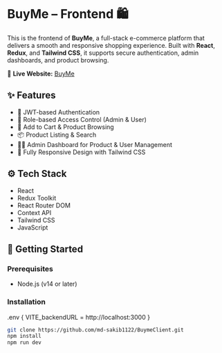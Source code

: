 # BuyMe – Frontend 🛍️

This is the frontend of **BuyMe**, a full-stack e-commerce platform that delivers a smooth and responsive shopping experience. Built with **React**, **Redux**, and **Tailwind CSS**, it supports secure authentication, admin dashboards, and product browsing.

🔗 **Live Website:** [BuyMe](https://buyme-client-dg4x.vercel.app)

## ✨ Features

- 🔐 JWT-based Authentication
- 👤 Role-based Access Control (Admin & User)
- 🛒 Add to Cart & Product Browsing
- 📦 Product Listing & Search
- 🧑‍💻 Admin Dashboard for Product & User Management
- 📱 Fully Responsive Design with Tailwind CSS

## ⚙️ Tech Stack

- React
- Redux Toolkit
- React Router DOM
- Context API
- Tailwind CSS
- JavaScript

## 🚀 Getting Started

### Prerequisites

- Node.js (v14 or later)

### Installation
.env {
  VITE_backendURL = http://localhost:3000
}


```bash
git clone https://github.com/md-sakib1122/BuymeClient.git
npm install
npm run dev



